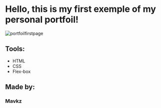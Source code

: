 # Hello, this is my first exemple of my personal portfoil!
![portfoilfirstpage](https://user-images.githubusercontent.com/127117153/225400175-0f2ece1e-b278-444c-87b2-9e979a3366ab.jpg)

## Tools:
* HTML
* CSS
* Flex-box

## Made by:
### Mavkz
